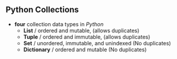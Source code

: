 ## Python Collections
-  **four** collection data types in *Python*
    -  **List** / ordered and mutable, (allows duplicates)
    -  **Tuple** / ordered and immutable, (allows duplicates)
    -  **Set** / unordered, immutable, and unindexed (No duplicates)
    -  **Dictionary** / ordered and mutable (No duplicates)

